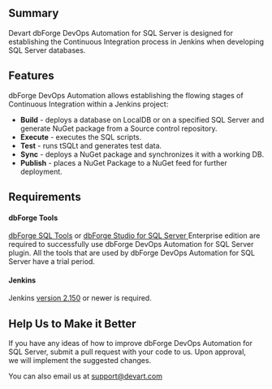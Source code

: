 ## Summary

Devart dbForge DevOps Automation for SQL Server is designed for
establishing the Continuous Integration process in Jenkins when
developing SQL Server databases.

## Features

dbForge DevOps Automation allows establishing the flowing stages of
Continuous Integration within a Jenkins project:

-   **Build** - deploys a database on LocalDB or on a specified SQL
    Server and generate NuGet package from a Source control repository.
-   **Execute** - executes the SQL scripts.
-   **Test** - runs tSQLt and generates test data.
-   **Sync** - deploys a NuGet package and synchronizes it with a
    working DB.
-   **Publish** - places a NuGet Package to a NuGet feed for further
    deployment.

## Requirements

#### dbForge Tools

[dbForge SQL Tools](https://www.devart.com/dbforge/sql/database-devops/download.html) or [dbForge Studio for SQL Server ](https://www.devart.com/dbforge/sql/studio/download.html)
Enterprise edition are required to successfully use dbForge DevOps Automation for SQL Server plugin.
All the tools that are used by dbForge DevOps Automation for SQL Server have a trial period.

#### Jenkins

Jenkins [version
2.150](https://jenkins.io/changelog#v2.150) or newer is
required.

## Help Us to Make it Better

If you have any ideas of how to improve dbForge DevOps Automation for
SQL Server, submit a pull request with your code to us. Upon approval,
we will implement the suggested changes.

You can also email us at
[support@devart.com](https://wiki.jenkins.io/display/JENKINS/mailto:support@devart.com)